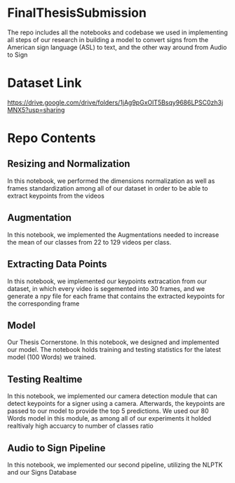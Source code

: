 # FinalThesisSubmission

The repo includes all the notebooks and codebase we used in implementing all steps of our research in building a model to convert signs from the American sign language (ASL) to text, and the other way around from Audio to Sign 

# Dataset Link

https://drive.google.com/drive/folders/1jAg9pGxOlT5Bsqy9686LPSC0zh3jMNX5?usp=sharing


# Repo Contents 

## Resizing and Normalization 

In this notebook, we performed the dimensions normalization as well as frames standardization among all of our dataset in order to be able to extract keypoints from the videos 

## Augmentation 

In this notebook, we implemented the Augmentations needed to increase the mean of our classes from 22 to 129 videos per class. 

## Extracting Data Points

In this notebook, we implemented our keypoints extracation from our dataset, in which every video is segemented into 30 frames, and we generate a npy file for each frame that contains the extracted keypoints for the corresponding frame

## Model

Our Thesis Cornerstone. In this notebook, we designed and implemented our model. The notebook holds training and testing statistics for the latest model (100 Words) we trained. 

## Testing Realtime

In this notebook, we implemented our camera detection module that can detect keypoints for a signer using a camera. Afterwards, the keypoints are passed to our model to provide the top 5 predictions. We used our 80 Words model in this module, as among all of our experiments it holded realtivaly high accuarcy to number of classes ratio 

## Audio to Sign Pipeline 

In this notebook, we implemented our second pipeline, utilizing the NLPTK and our Signs Database 
